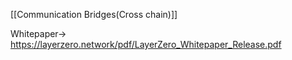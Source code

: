 [[Communication Bridges(Cross chain)]] 

Whitepaper-> https://layerzero.network/pdf/LayerZero_Whitepaper_Release.pdf
